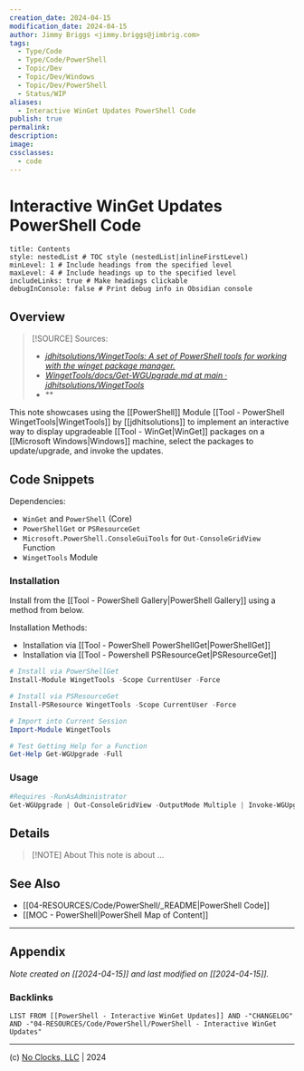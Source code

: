 ```yaml
---
creation_date: 2024-04-15
modification_date: 2024-04-15
author: Jimmy Briggs <jimmy.briggs@jimbrig.com>
tags:
  - Type/Code
  - Type/Code/PowerShell
  - Topic/Dev
  - Topic/Dev/Windows
  - Topic/Dev/PowerShell
  - Status/WIP
aliases:
  - Interactive WinGet Updates PowerShell Code
publish: true
permalink:
description:
image:
cssclasses:
  - code
---
```


# Interactive WinGet Updates PowerShell Code

```table-of-contents
title: Contents 
style: nestedList # TOC style (nestedList|inlineFirstLevel)
minLevel: 1 # Include headings from the specified level
maxLevel: 4 # Include headings up to the specified level
includeLinks: true # Make headings clickable
debugInConsole: false # Print debug info in Obsidian console
```

## Overview

> [!SOURCE] Sources:
> - *[jdhitsolutions/WingetTools: A set of PowerShell tools for working with the winget package manager.](https://github.com/jdhitsolutions/WingetTools)*
> - *[WingetTools/docs/Get-WGUpgrade.md at main · jdhitsolutions/WingetTools](https://github.com/jdhitsolutions/WingetTools/blob/main/docs/Get-WGUpgrade.md)*
> - **

This note showcases using the [[PowerShell]] Module [[Tool - PowerShell WingetTools|WingetTools]] by [[jdhitsolutions]] to implement an interactive way to display upgradeable [[Tool - WinGet|WinGet]] packages on a [[Microsoft Windows|Windows]] machine, select the packages to update/upgrade, and invoke the updates.

## Code Snippets

Dependencies:
- `WinGet` and `PowerShell` (Core)
- `PowerShellGet` or `PSResourceGet`
- `Microsoft.PowerShell.ConsoleGuiTools` for `Out-ConsoleGridView` Function
- `WingetTools` Module

### Installation

Install from the [[Tool - PowerShell Gallery|PowerShell Gallery]] using a method from below.

Installation Methods:

- Installation via [[Tool - PowerShell PowerShellGet|PowerShellGet]]
- Installation via [[Tool - Powershell PSResourceGet|PSResourceGet]]

```powershell
# Install via PowerShellGet
Install-Module WingetTools -Scope CurrentUser -Force

# Install via PSResourceGet
Install-PSResource WingetTools -Scope CurrentUser -Force

# Import into Current Session
Import-Module WingetTools

# Test Getting Help for a Function
Get-Help Get-WGUpgrade -Full
```

### Usage

```powershell
#Requires -RunAsAdministrator
Get-WGUpgrade | Out-ConsoleGridView -OutputMode Multiple | Invoke-WGUpgrade
```

## Details

> [!NOTE] About
> This note is about ...

## See Also

- [[04-RESOURCES/Code/PowerShell/_README|PowerShell Code]]
- [[MOC - PowerShell|PowerShell Map of Content]]

***

## Appendix

*Note created on [[2024-04-15]] and last modified on [[2024-04-15]].*

### Backlinks

```dataview
LIST FROM [[PowerShell - Interactive WinGet Updates]] AND -"CHANGELOG" AND -"04-RESOURCES/Code/PowerShell/PowerShell - Interactive WinGet Updates"
```

***

(c) [No Clocks, LLC](https://github.com/noclocks) | 2024